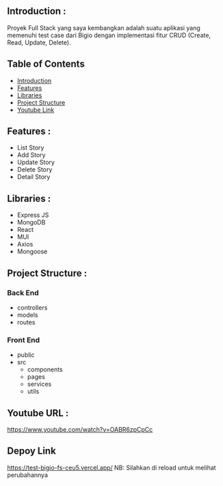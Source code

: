 ## <a name="introduction"></a> Introduction :

Proyek Full Stack yang saya kembangkan adalah suatu aplikasi yang memenuhi test case dari Bigio  dengan implementasi fitur CRUD (Create, Read, Update, Delete).

## Table of Contents

- [Introduction](#introduction)
- [Features](#features)
- [Libraries](#libraries)
- [Project Structure](#project-structures)
- [Youtube Link](#apk-link)

## <a name="features"></a> Features :

- List Story
- Add Story
- Update Story
- Delete Story
- Detail Story

## <a name="libraries"></a> Libraries :

- Express JS
- MongoDB
- React
- MUI
- Axios
- Mongoose

## <a name="project-structures"></a> Project Structure :

### Back End

- controllers
- models
- routes

### Front End

- public
- src
  - components
  - pages
  - services
  - utils

## <a name="apk-link"></a> Youtube URL :
https://www.youtube.com/watch?v=OABR6zpCpCc

## Depoy Link
https://test-bigio-fs-ceu5.vercel.app/
NB: Silahkan di reload untuk melihat perubahannya
